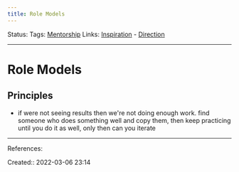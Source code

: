 ```yaml
---
title: Role Models
---
```

Status: 
Tags: [Mentorship](None)
Links: [Inspiration](None) - [Direction](out/direction.md)
___

# Role Models
## Principles
- if were not seeing results then we're not doing enough work. find someone who does something well and copy them, then keep practicing until you do it as well, only then can you iterate
___
References:

Created:: 2022-03-06 23:14